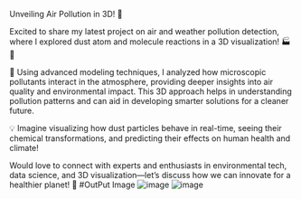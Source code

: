 Unveiling Air Pollution in 3D! 🚀

Excited to share my latest project on air and weather pollution detection, where I explored dust atom and molecule reactions in a 3D visualization! 🏭💨

🔬 Using advanced modeling techniques, I analyzed how microscopic pollutants interact in the atmosphere, providing deeper insights into air quality and environmental impact. This 3D approach helps in understanding pollution patterns and can aid in developing smarter solutions for a cleaner future.

💡 Imagine visualizing how dust particles behave in real-time, seeing their chemical transformations, and predicting their effects on human health and climate!

Would love to connect with experts and enthusiasts in environmental tech, data science, and 3D visualization—let’s discuss how we can innovate for a healthier planet! 🌱
#OutPut Image
![image](https://github.com/user-attachments/assets/46eab117-219d-424c-a9b1-4a0222beb083)
![image](https://github.com/user-attachments/assets/34f24661-eadd-4a89-a593-dcf47dda3adc)

